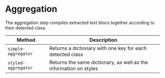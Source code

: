 # Aggregation

The aggregation step compiles extracted text blocs together according to their detected class.

| Method              | Description                                                       |
|---------------------|-------------------------------------------------------------------|
| `simple-aggregator` | Returns a dictionary with one key for each detected class         |
| `styled-aggregator` | Returns the same dictionary, as well as the information on styles |
